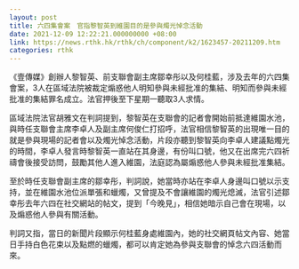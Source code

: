 ```yaml
---
layout: post
title: 六四集會案　官指黎智英到維園目的是參與燭光悼念活動
date: 2021-12-09 12:22:21.000000000 +08:00
link: https://news.rthk.hk/rthk/ch/component/k2/1623457-20211209.htm
categories: rthk
---
```


《壹傳媒》創辦人黎智英、前支聯會副主席鄒幸彤以及何桂藍，涉及去年的六四集會案，3人在區域法院被裁定煽惑他人明知參與未經批准的集結、明知而參與未經批准的集結罪名成立。法官押後至下星期一聽取3人求情。

區域法院法官胡雅文在判詞提到，黎智英在支聯會的記者會開始前抵達維園水池，與時任支聯會主席李卓人及副主席何俊仁打招呼，法官相信黎智英的出現唯一目的就是參與現場的記者會以及燭光悼念活動，片段亦聽到黎智英向李卓人建議點燭光的時間，李卓人發言時黎智英一直站在其身邊，有份叫口號，他又在出席完六四祈禱會後接受訪問，鼓勵其他人進入維園，法庭認為屬煽惑他人參與未經批准集結。

至於時任支聯會副主席的鄒幸彤，判詞說，她當時亦站在李卓人身邊叫口號以示支持，並在維園水池位派單張和蠟燭，又曾提及不會讓維園的燭光熄滅，法官引述鄒幸彤去年六四在社交網站的帖文，提到「今晚見」，相信她暗示自己會在現場，以及煽惑他人參與有關活動。

判詞又指，當日的新聞片段顯示何桂藍身處維園內，她的社交網頁帖文內容、她當日手持白色花束以及點燃的蠟燭，都可以肯定她為參與支聯會的悼念六四活動而來。
